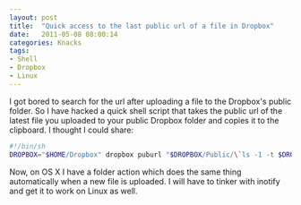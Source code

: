```yaml
---
layout: post
title:  "Quick access to the last public url of a file in Dropbox"
date:   2011-05-08 08:00:14
categories: Knacks
tags:
- Shell
- Dropbox
- Linux
---
```


I got bored to search for the url after uploading a file to the Dropbox's
public folder. So I have hacked a quick shell script that takes the public url
of the latest file you uploaded to your public Dropbox folder and copies it to
the clipboard. I thought I could share:

```bash
#!/bin/sh
DROPBOX="$HOME/Dropbox" dropbox puburl "$DROPBOX/Public/\`ls -1 -t $DROPBOX/Public | head -n 1\`" | xclip
```

Now, on OS X I have a folder action which does the same thing automatically
when a new file is uploaded. I will have to tinker with inotify and get it to
work on Linux as well.
